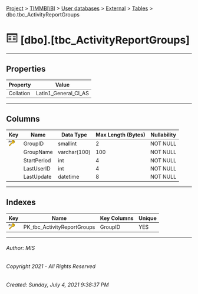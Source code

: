 #### 

[Project](../../../../index.md) > [TIMMBI\\BI](../../../index.md) > [User databases](../../index.md) > [External](../index.md) > [Tables](Tables.md) > dbo.tbc_ActivityReportGroups

# ![Tables](../../../../Images/Table32.png) [dbo].[tbc_ActivityReportGroups]

---

## <a name="#properties"></a>Properties

| Property | Value |
|---|---|
| Collation | Latin1_General_CI_AS |


---

## <a name="#columns"></a>Columns

| Key | Name | Data Type | Max Length (Bytes) | Nullability |
|---|---|---|---|---|
| [![Primary Key PK_tbc_ActivityReportGroups: GroupID](../../../../Images/pk.png)](#indexes) | GroupID | smallint | 2 | NOT NULL |
|  | GroupName | varchar(100) | 100 | NOT NULL |
|  | StartPeriod | int | 4 | NOT NULL |
|  | LastUserID | int | 4 | NOT NULL |
|  | LastUpdate | datetime | 8 | NOT NULL |


---

## <a name="#indexes"></a>Indexes

| Key | Name | Key Columns | Unique |
|---|---|---|---|
| [![Primary Key PK_tbc_ActivityReportGroups: GroupID](../../../../Images/pk.png)](#indexes) | PK_tbc_ActivityReportGroups | GroupID | YES |


---

###### Author:  MIS

###### Copyright 2021 - All Rights Reserved

###### Created: Sunday, July 4, 2021 9:38:37 PM

